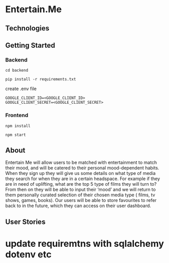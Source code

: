# Entertain.Me

## Technologies


## Getting Started 


### Backend
```
cd backend
```
```
pip install -r requirements.txt
```
create .env file

```
GOOGLE_CLIENT_ID=<GOOGLE_CLIENT_ID>
GOOGLE_CLIENT_SECRET=<GOOGLE_CLIENT_SECRET>
```

### Frontend
```
npm install
```
```
npm start
```


## About 
Entertain Me will allow users to be matched with entertainment to match their mood, and will be catered to their personal mood-dependent habits. When they sign up they will give us some details on what type of media they search for when they are in a certain headspace. For example if they are in need of uplifting, what are the top 5 type of films they will turn to? From then on they will be able to input their ‘mood’ and we will return to them personally curated selection of their chosen media type ( films, tv shows, games, books). Our users will be able to store favourites to refer back to in the future, which they can access on their user dashboard.

## User Stories



# update requiremtns with sqlalchemy dotenv etc



